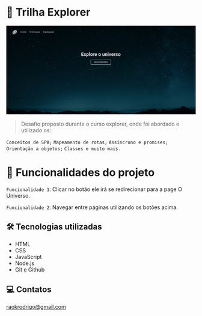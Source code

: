 # 🚀 Trilha Explorer

![preview](./github/preview.png)

> Desafio proposto durante o curso explorer, onde foi abordado e utilizado os:

`Conceitos de SPA;`
`Mapeamento de rotas;`
`Assíncrono e promises;` 
`Orientação a objetos;`
`Classes e muito mais.`


# 🔨 Funcionalidades do projeto

`Funcionalidade 1`: Clicar no botão ele irá se redirecionar para a page O Universo.

`Funcionalidade 2`: Navegar entre páginas utilizando os botões acima.


## 🛠 Tecnologias utilizadas

- HTML
- CSS
- JavaScript
- Node.js
- Git e Github

## 💻 Contatos

raokrodrigo@gmail.com
